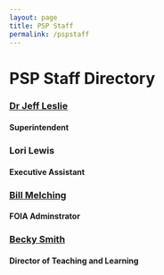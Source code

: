 ```yaml
---
layout: page
title: PSP Staff
permalink: /pspstaff
---
```


# PSP Staff Directory

### [Dr Jeff Leslie](/_pages/pspstaff/jeff_leslie)
#### Superintendent

### Lori Lewis
#### Executive Assistant

### [Bill Melching](/_pages/pspstaff/bill_melching)
#### FOIA Adminstrator

### [Becky Smith](/_pages/pspstaff/becky_smith)
#### Director of Teaching and Learning

